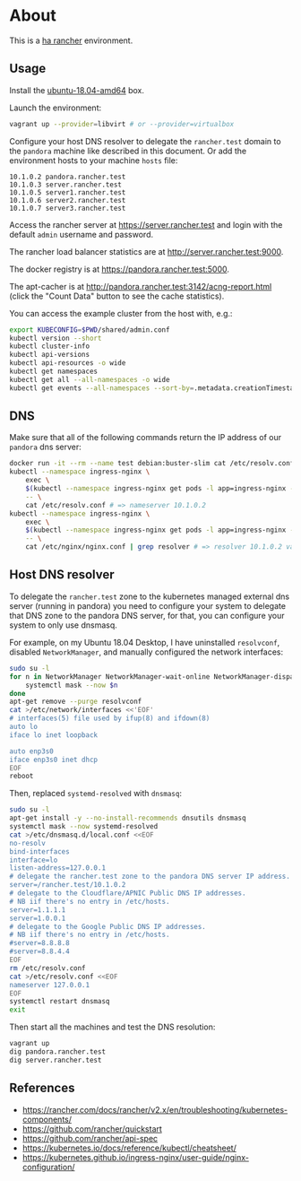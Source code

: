 # About

This is a [ha rancher](https://rancher.com/docs/rancher/v2.x/en/installation/ha/) environment.

## Usage

Install the [ubuntu-18.04-amd64](https://github.com/rgl/ubuntu-vagrant) box.

Launch the environment:

```bash
vagrant up --provider=libvirt # or --provider=virtualbox
```

Configure your host DNS resolver to delegate the `rancher.test` domain to the `pandora` machine like described in this document. Or add the environment hosts to your machine `hosts` file:

```plain
10.1.0.2 pandora.rancher.test
10.1.0.3 server.rancher.test
10.1.0.5 server1.rancher.test
10.1.0.6 server2.rancher.test
10.1.0.7 server3.rancher.test
```

Access the rancher server at https://server.rancher.test and login with the default `admin` username and password.

The rancher load balancer statistics are at http://server.rancher.test:9000.

The docker registry is at https://pandora.rancher.test:5000.

The apt-cacher is at http://pandora.rancher.test:3142/acng-report.html (click the "Count Data" button to see the cache statistics).

You can access the example cluster from the host with, e.g.:

```bash
export KUBECONFIG=$PWD/shared/admin.conf
kubectl version --short
kubectl cluster-info
kubectl api-versions
kubectl api-resources -o wide
kubectl get namespaces
kubectl get all --all-namespaces -o wide
kubectl get events --all-namespaces --sort-by=.metadata.creationTimestamp
```

## DNS

Make sure that all of the following commands return the IP address of our `pandora` dns server:

```bash
docker run -it --rm --name test debian:buster-slim cat /etc/resolv.conf # => nameserver 10.1.0.2
kubectl --namespace ingress-nginx \
    exec \
    $(kubectl --namespace ingress-nginx get pods -l app=ingress-nginx -o name) \
    -- \
    cat /etc/resolv.conf # => nameserver 10.1.0.2
kubectl --namespace ingress-nginx \
    exec \
    $(kubectl --namespace ingress-nginx get pods -l app=ingress-nginx -o name) \
    -- \
    cat /etc/nginx/nginx.conf | grep resolver # => resolver 10.1.0.2 valid=30s;
```

## Host DNS resolver

To delegate the `rancher.test` zone to the kubernetes managed external dns server (running in pandora) you need to configure your system to delegate that DNS zone to the pandora DNS server, for that, you can configure your system to only use dnsmasq.

For example, on my Ubuntu 18.04 Desktop, I have uninstalled `resolvconf`, disabled `NetworkManager`, and manually configured the network interfaces:

```bash
sudo su -l
for n in NetworkManager NetworkManager-wait-online NetworkManager-dispatcher network-manager; do
    systemctl mask --now $n
done
apt-get remove --purge resolvconf
cat >/etc/network/interfaces <<'EOF'
# interfaces(5) file used by ifup(8) and ifdown(8)
auto lo
iface lo inet loopback

auto enp3s0
iface enp3s0 inet dhcp
EOF
reboot
```

Then, replaced `systemd-resolved` with `dnsmasq`:

```bash
sudo su -l
apt-get install -y --no-install-recommends dnsutils dnsmasq
systemctl mask --now systemd-resolved
cat >/etc/dnsmasq.d/local.conf <<EOF
no-resolv
bind-interfaces
interface=lo
listen-address=127.0.0.1
# delegate the rancher.test zone to the pandora DNS server IP address.
server=/rancher.test/10.1.0.2
# delegate to the Cloudflare/APNIC Public DNS IP addresses.
# NB iif there's no entry in /etc/hosts.
server=1.1.1.1
server=1.0.0.1
# delegate to the Google Public DNS IP addresses.
# NB iif there's no entry in /etc/hosts.
#server=8.8.8.8
#server=8.8.4.4
EOF
rm /etc/resolv.conf
cat >/etc/resolv.conf <<EOF
nameserver 127.0.0.1
EOF
systemctl restart dnsmasq
exit
```

Then start all the machines and test the DNS resolution:

```bash
vagrant up
dig pandora.rancher.test
dig server.rancher.test
```

## References

* https://rancher.com/docs/rancher/v2.x/en/troubleshooting/kubernetes-components/
* https://github.com/rancher/quickstart
* https://github.com/rancher/api-spec
* https://kubernetes.io/docs/reference/kubectl/cheatsheet/
* https://kubernetes.github.io/ingress-nginx/user-guide/nginx-configuration/
